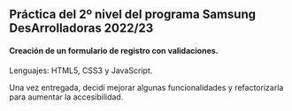 ## Práctica del 2º nivel del programa Samsung DesArrolladoras 2022/23
#### Creación de un formulario de registro con validaciones.
Lenguajes: HTML5, CSS3 y JavaScript.

Una vez entregada, decidí mejorar algunas funcionalidades y refactorizarla para aumentar la accesibilidad.





